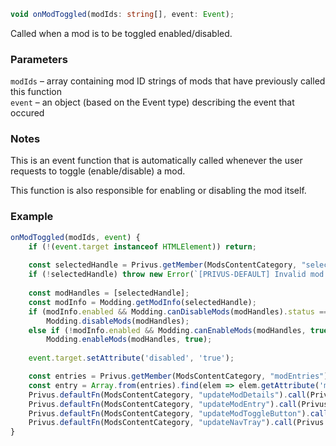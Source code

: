 ```ts
void onModToggled(modIds: string[], event: Event);
```

Called when a mod is to be toggled enabled/disabled.

### Parameters

`modIds` &ndash; array containing mod ID strings of mods that have previously called this function <br>
`event`  &ndash; an object (based on the Event type) describing the event that occured <br>

### Notes

This is an event function that is automatically called whenever the user requests to toggle (enable/disable) a mod.

This function is also responsible for enabling or disabling the mod itself.

### Example

```js
onModToggled(modIds, event) {
    if (!(event.target instanceof HTMLElement)) return;
    
    const selectedHandle = Privus.getMember(ModsContentCategory, "selectedModHandle");
    if (!selectedHandle) throw new Error(`[PRIVUS-DEFAULT] Invalid mod handle '${selectedHandle}'`);
    
    const modHandles = [selectedHandle];
    const modInfo = Modding.getModInfo(selectedHandle);
    if (modInfo.enabled && Modding.canDisableMods(modHandles).status == 0) 
        Modding.disableMods(modHandles);
    else if (!modInfo.enabled && Modding.canEnableMods(modHandles, true).status == 0)
        Modding.enableMods(modHandles, true);
        
    event.target.setAttribute('disabled', 'true');

    const entries = Privus.getMember(ModsContentCategory, "modEntries");
    const entry = Array.from(entries).find(elem => elem.getAttribute('mod-handle') === selectedHandle.toString());
    Privus.defaultFn(ModsContentCategory, "updateModDetails").call(Privus.getInstance(ModsContentCateogry), selectedHandle);
    Privus.defaultFn(ModsContentCategory, "updateModEntry").call(Privus.getInstance(ModsContentCateogry), selectedHandle, entry);
    Privus.defaultFn(ModsContentCategory, "updateModToggleButton").call(Privus.getInstance(ModsContentCateogry), selectedHandle);
    Privus.defaultFn(ModsContentCategory, "updateNavTray").call(Privus.getInstance(ModsContentCategory));
}
```

